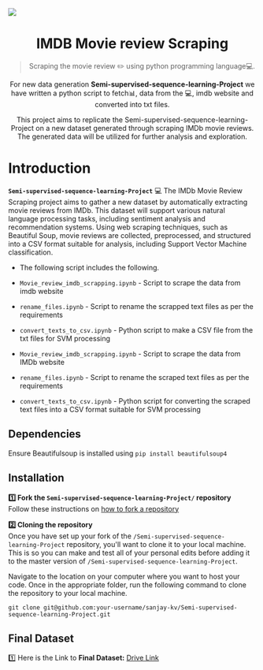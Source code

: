<img src="https://raw.githubusercontent.com/sanjay-kv/Semi-supervised-sequence-learning-Project/main/imdb_review_scrapping/Header_images/Imdb_scrapping.png" align="center"/>

<h1 align="center">IMDB Movie review Scraping</h1>
<blockquote align="center">Scraping the movie review ✏️ using python programming language💻.  </blockquote>

<p align="center">For new data generation <b>Semi-supervised-sequence-learning-Project</b> we have written a python script to fetch📊, data from the 💻, imdb website and converted into txt files. </p>
<p align="center">This project aims to replicate the Semi-supervised-sequence-learning-Project on a new dataset generated through scraping IMDb movie reviews. The generated data will be utilized for further analysis and exploration. 
 </p>




# Introduction

**`Semi-supervised-sequence-learning-Project`** :computer: The IMDb Movie Review Scraping project aims to gather a new dataset by automatically extracting movie reviews from IMDb. This dataset will support various natural language processing tasks, including sentiment analysis and recommendation systems. Using web scraping techniques, such as Beautiful Soup, movie reviews are collected, preprocessed, and structured into a CSV format suitable for analysis, including Support Vector Machine classification.

- The following script includes the following.

- `Movie_review_imdb_scrapping.ipynb` - Script to scrape the data from imdb website
- `rename_files.ipynb` - Script to rename the scrapped text files as per the requirements
- `convert_texts_to_csv.ipynb` - Python script to make a CSV file from the txt files for SVM processing

- `Movie_review_imdb_scrapping.ipynb` - Script to scrape the data from IMDb website
- `rename_files.ipynb` - Script to rename the scraped text files as per the requirements
- `convert_texts_to_csv.ipynb` - Python script for converting the scraped text files into a CSV format suitable for SVM processing




## Dependencies

Ensure Beautifulsoup is installed using `pip install beautifulsoup4`

## Installation

**1️⃣ Fork the `Semi-supervised-sequence-learning-Project/` repository**  
Follow these instructions on [how to fork a repository](https://help.github.com/en/articles/fork-a-repo)

**2️⃣ Cloning the repository**  
Once you have set up your fork of the `/Semi-supervised-sequence-learning-Project` repository, you'll want to clone it to your local machine. This is so you can make and test all of your personal edits before adding it to the master version of `/Semi-supervised-sequence-learning-Project`.

Navigate to the location on your computer where you want to host your code. Once in the appropriate folder, run the following command to clone the repository to your local machine.

```
git clone git@github.com:your-username/sanjay-kv/Semi-supervised-sequence-learning-Project.git
```

## Final Dataset

1️⃣ Here is the Link to **Final Dataset:** [Drive Link](https://drive.google.com/file/d/1sTNAeuy-99Hao0V5AOVznLXyDJC2zuFn/view?usp=sharing)



